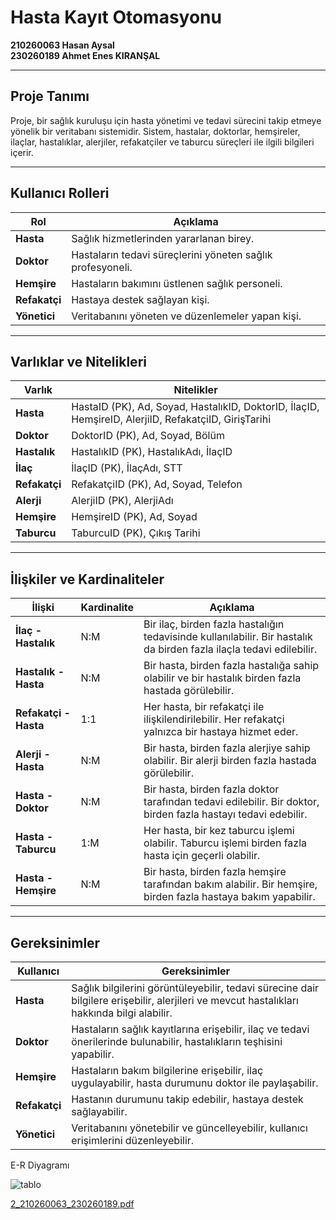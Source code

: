 # Hasta Kayıt Otomasyonu

**210260063 Hasan Aysal**  
**230260189 Ahmet Enes KIRANŞAL**

---

## Proje Tanımı

Proje, bir sağlık kuruluşu için hasta yönetimi ve tedavi sürecini takip etmeye yönelik bir veritabanı sistemidir. Sistem, hastalar, doktorlar, hemşireler, ilaçlar, hastalıklar, alerjiler, refakatçiler ve taburcu süreçleri ile ilgili bilgileri içerir.

---

## Kullanıcı Rolleri

| **Rol**       | **Açıklama**                                              |
|---------------|----------------------------------------------------------|
| **Hasta**     | Sağlık hizmetlerinden yararlanan birey.                   |
| **Doktor**    | Hastaların tedavi süreçlerini yöneten sağlık profesyoneli. |
| **Hemşire**   | Hastaların bakımını üstlenen sağlık personeli.            |
| **Refakatçi** | Hastaya destek sağlayan kişi.                             |
| **Yönetici**  | Veritabanını yöneten ve düzenlemeler yapan kişi.          |

---

## Varlıklar ve Nitelikleri

| **Varlık**     | **Nitelikler**                                                                 |
|----------------|-------------------------------------------------------------------------------|
| **Hasta**      | HastaID (PK), Ad, Soyad, HastalıkID, DoktorID, İlaçID, HemşireID, AlerjiID, RefakatçiID, GirişTarihi |
| **Doktor**     | DoktorID (PK), Ad, Soyad, Bölüm                                              |
| **Hastalık**   | HastalıkID (PK), HastalıkAdı, İlaçID                                         |
| **İlaç**       | İlaçID (PK), İlaçAdı, STT                                                   |
| **Refakatçi**  | RefakatçiID (PK), Ad, Soyad, Telefon                                        |
| **Alerji**     | AlerjiID (PK), AlerjiAdı                                                   |
| **Hemşire**    | HemşireID (PK), Ad, Soyad                                                  |
| **Taburcu**    | TaburcuID (PK), Çıkış Tarihi                                               |

---

## İlişkiler ve Kardinaliteler

| **İlişki**              | **Kardinalite**                        | **Açıklama**                                                                                       |
|-------------------------|----------------------------------------|---------------------------------------------------------------------------------------------------|
| **İlaç - Hastalık**     | N:M                                    | Bir ilaç, birden fazla hastalığın tedavisinde kullanılabilir. Bir hastalık da birden fazla ilaçla tedavi edilebilir. |
| **Hastalık - Hasta**    | N:M                                    | Bir hasta, birden fazla hastalığa sahip olabilir ve bir hastalık birden fazla hastada görülebilir. |
| **Refakatçi - Hasta**   | 1:1                                    | Her hasta, bir refakatçi ile ilişkilendirilebilir. Her refakatçi yalnızca bir hastaya hizmet eder. |
| **Alerji - Hasta**      | N:M                                    | Bir hasta, birden fazla alerjiye sahip olabilir. Bir alerji birden fazla hastada görülebilir.     |
| **Hasta - Doktor**      | N:M                                    | Bir hasta, birden fazla doktor tarafından tedavi edilebilir. Bir doktor, birden fazla hastayı tedavi edebilir. |
| **Hasta - Taburcu**     | 1:M                                    | Her hasta, bir kez taburcu işlemi olabilir. Taburcu işlemi birden fazla hasta için geçerli olabilir. |
| **Hasta - Hemşire**     | N:M                                    | Bir hasta, birden fazla hemşire tarafından bakım alabilir. Bir hemşire, birden fazla hastaya bakım yapabilir. |

---

## Gereksinimler

| **Kullanıcı** | **Gereksinimler**                                                                                       |
|---------------|--------------------------------------------------------------------------------------------------------|
| **Hasta**     | Sağlık bilgilerini görüntüleyebilir, tedavi sürecine dair bilgilere erişebilir, alerjileri ve mevcut hastalıkları hakkında bilgi alabilir. |
| **Doktor**    | Hastaların sağlık kayıtlarına erişebilir, ilaç ve tedavi önerilerinde bulunabilir, hastalıkların teşhisini yapabilir. |
| **Hemşire**   | Hastaların bakım bilgilerine erişebilir, ilaç uygulayabilir, hasta durumunu doktor ile paylaşabilir.     |
| **Refakatçi** | Hastanın durumunu takip edebilir, hastaya destek sağlayabilir.                                          |
| **Yönetici**  | Veritabanını yönetebilir ve güncelleyebilir, kullanıcı erişimlerini düzenleyebilir.                     |


E-R Diyagramı


![tablo](https://github.com/user-attachments/assets/4f4d0d6e-219d-442b-9305-d15c37790ff1)

[2_210260063_230260189.pdf](https://github.com/user-attachments/files/18311667/2_210260063_230260189.pdf)
